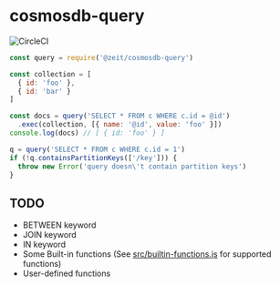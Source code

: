 # cosmosdb-query

![CircleCI](https://circleci.com/gh/zeit/cosmosdb-query.svg?style=svg&circle-token=9e222857e204b02378b95ed119a319c0e17223d2)

```js
const query = require('@zeit/cosmosdb-query')

const collection = [
  { id: 'foo' },
  { id: 'bar' }
]

const docs = query('SELECT * FROM c WHERE c.id = @id')
  .exec(collection, [{ name: '@id', value: 'foo' }])
console.log(docs) // [ { id: 'foo' } ]

q = query('SELECT * FROM c WHERE c.id = 1')
if (!q.containsPartitionKeys(['/key'])) {
  throw new Error('query doesn\'t contain partition keys')
}
```

## TODO

- BETWEEN keyword
- JOIN keyword
- IN keyword
- Some Built-in functions (See [src/builtin-functions.js](https://github.com/zeit/cosmosdb-query/blob/master/src/builtin-functions.js) for supported functions)
- User-defined functions
